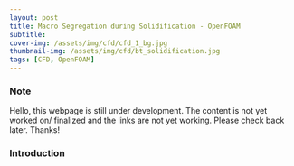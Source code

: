 ```yaml
---
layout: post
title: Macro Segregation during Solidification - OpenFOAM
subtitle: 
cover-img: /assets/img/cfd/cfd_1_bg.jpg
thumbnail-img: /assets/img/cfd/bt_solidification.jpg
tags: [CFD, OpenFOAM]
---
```


<h3>Note</h3>
Hello, this webpage is still under development. The content is not yet worked on/ finalized and the links are not yet working. Please check back later. Thanks!

<!-- 
<p style="text-align: center; font-size:30px">Hey There!</p>

<div style="text-align: justify; padding: 0px 0px 0px -50px"> Sorry, the page you are looking for is not built completely or deployed yet. &emsp; Hopefully, It will be up and running in no time.&emsp;<br><br></div>
<img src="/assets/img/under_construction.png" alt="Sky" style="display: block; margin-right: auto; margin-left: auto;">

<p style="text-align: justify; font-size:30px">Check out other pages!! </p>

<a href="/2022-08-04-post1/" target="_blank" title="Certificate link">Test Page</a> -->

<h3>Introduction</h3>
<p>

</p>